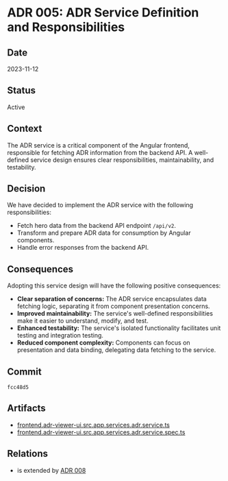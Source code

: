 # ADR 005: ADR Service Definition and Responsibilities

## Date

2023-11-12

## Status

Active

## Context

The ADR service is a critical component of the Angular frontend, responsible for fetching ADR information from the backend API. A well-defined service design ensures clear responsibilities, maintainability, and testability.

## Decision

We have decided to implement the ADR service with the following responsibilities:

- Fetch hero data from the backend API endpoint `/api/v2`.
- Transform and prepare ADR data for consumption by Angular components.
- Handle error responses from the backend API.

## Consequences

Adopting this service design will have the following positive consequences:

- **Clear separation of concerns:** The ADR service encapsulates data fetching logic, separating it from component presentation concerns.
- **Improved maintainability:** The service's well-defined responsibilities make it easier to understand, modify, and test.
- **Enhanced testability:** The service's isolated functionality facilitates unit testing and integration testing.
- **Reduced component complexity:** Components can focus on presentation and data binding, delegating data fetching to the service.

## Commit

`fcc48d5`

## Artifacts

- [frontend.adr-viewer-ui.src.app.services.adr.service.ts](../../frontend/adr-viewer-ui/src/app/services/adr.service.ts)
- [frontend.adr-viewer-ui.src.app.services.adr.service.spec.ts](../../frontend/adr-viewer-ui/src/app/services/adr.service.spec.ts)


## Relations

- is extended by [ADR 008](adr-008.md)